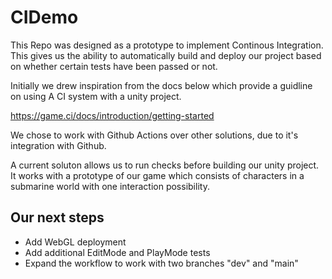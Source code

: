 # CIDemo

This Repo was designed as a prototype to implement Continous Integration. This gives us the ability to automatically build and deploy our project based on whether certain tests have been passed or not. 
 
Initially we drew inspiration from the docs below which provide a guidline on using A CI system with a unity project.  

https://game.ci/docs/introduction/getting-started

We chose to work with Github Actions over other solutions, due to it's integration with Github.

A current soluton allows us to run checks before building our unity project. It works with a prototype of our game which consists of characters in a submarine world with one interaction possibility. 

## Our next steps
- Add WebGL deployment
- Add additional EditMode and PlayMode tests
- Expand the workflow to work with two branches "dev" and "main" 
  
